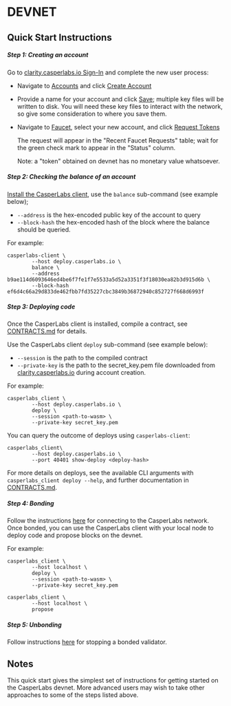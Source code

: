 # DEVNET
##  Quick Start Instructions

##### Step 1: Creating an account
Go to [clarity.casperlabs.io Sign-In](https://clarity.casperlabs.io/#/) and complete the new user process:
* Navigate to [Accounts](https://clarity.casperlabs.io/#/accounts) and click [Create Account](https://clarity.casperlabs.io/#/accounts)
* Provide a name for your account and click [Save](https://clarity.casperlabs.io/#/accounts); multiple key files will be written to disk. You will need these key files to interact with the network, so give some consideration to where you save them.
* Navigate to [Faucet](https://clarity.casperlabs.io/#/faucet), select your new account, and click [Request Tokens](https://clarity.casperlabs.io/#/faucet)

  The request will appear in the "Recent Faucet Requests" table; wait for the green check mark to appear in the "Status" column.

  Note: a "token" obtained on devnet has no monetary value whatsoever.

##### Step 2: Checking the balance of an account

 [Install the CasperLabs client](INSTALL.md), use the `balance` sub-command (see example below);

* `--address` is the hex-encoded public key of the account to query
* `--block-hash` the hex-encoded hash of the block where the balance should be queried.

For example:
```shell
casperlabs-client \
        --host deploy.casperlabs.io \
        balance \
        --address b9ae114d6093646ed4be6f7fe1f7e5533a5d52a3351f3f18030ea82b3d915d6b \
        --block-hash ef6d4c66a29d833de462fbb7fd35227cbc3849b36872940c852727f668d6993f
```
##### Step 3: Deploying code

Once the CasperLabs client is installed, compile a contract, see [CONTRACTS.md](CONTRACTS.md) for details.

Use the CasperLabs client `deploy` sub-command (see example below):

  - `--session` is the path to the compiled contract
  - `--private-key` is the path to the secret_key.pem file downloaded from [clarity.casperlabs.io](https://clarity.casperlabs.io/) during account creation.

For example:
```shell
casperlabs_client \
        --host deploy.casperlabs.io \
        deploy \
        --session <path-to-wasm> \
        --private-key secret_key.pem
```

You can query the outcome of deploys using `casperlabs-client`:

```shell
casperlabs_client\
        --host deploy.casperlabs.io \
        --port 40401 show-deploy <deploy-hash>
```

For more details on deploys, see the available CLI arguments with `casperlabs_client deploy --help`, and further documentation in [CONTRACTS.md](CONTRACTS.md).

##### Step 4: Bonding

Follow the instructions [here](NODE.md#running-a-node-on-the-casper-testnet) for connecting to the CasperLabs network. Once bonded, you can use the CasperLabs client with your local node to deploy code and propose blocks on the devnet.

For example:

```shell
casperlabs_client \
        --host localhost \
        deploy \
        --session <path-to-wasm> \
        --private-key secret_key.pem

casperlabs_client \
        --host localhost \
        propose
```

##### Step 5: Unbonding

Follow instructions [here](NODE.md#stopping-the-node) for stopping a bonded validator.

## Notes
This quick start gives the simplest set of instructions for getting started on the CasperLabs devnet. More advanced users may wish to take other approaches to some of the steps listed above.
